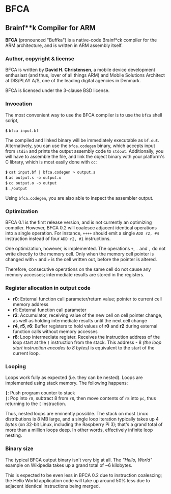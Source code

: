 BFCA
======
Brainf**k Compiler for ARM
---------------------------

**BFCA** (pronounced "Buffka") is a native-code Brainf*ck compiler for the ARM architecture, and is written in ARM assembly itself.

### Author, copyright & license
BFCA is written by **David H. Christensen**, a mobile device development enthusiast (and thus, lover of all things ARM) and Mobile Solutions Architect at DIS/PLAY A/S, one of the leading digital agencies in Denmark.

BFCA is licensed under the 3-clause BSD license.

### Invocation
The most convenient way to use the BFCA compiler is to use the `bfca` shell script,

**`$`** `bfca input.bf`

The compiled and linked binary will be immediately executable as `bf.out`.
Alternatively, you can use the `bfca.codegen` binary, which accepts input from `stdin` and prints the output assembly code to `stdout`. Additionally, you will have to assemble the file, and link the object binary with your platform's C library, which is most easily done with `cc`:

**`$`** `cat input.bf | bfca.codegen > output.s`  
**`$`** `as output.s -o output.o`  
**`$`** `cc output.o -o output`  
**`$`** `./output`

Using `bfca.codegen`, you are also able to inspect the assembler output.

### Optimization
BFCA 0.1 is the first release version, and is not currently an optimizing compiler. However, BFCA 0.2 will coalesce adjacent identical operations into a single operation. For instance, `++++` should emit a single `ADD r2, #4` instruction instead of four `ADD r2, #1` instructions.

One optimization, however, is implemented. The operations `+`, `-` and `,` do not write directly to the memory cell. Only when the memory cell pointer is changed with `<` and `>` is the cell written out, before the pointer is altered. 

Therefore, consecutive operations on the same cell do not cause any memory accesses; intermediate results are stored in the registers.

### Register allocation in output code
* **r0**: External function call parameter/return value; pointer to current cell memory address
* **r1**: External function call parameter
* **r2**: Accumulator, receiving value of the new cell on cell pointer change, as well as holding intermediate results until the next cell change
* **r4**, **r5**, **r6**: Buffer registers to hold values of **r0** and **r2** during external function calls without memory accesses
* **r8**: Loop intermediate register. Receives the instruction address of the loop start at the `]` instruction from the stack. This address - 8 *(the loop start instruction encodes to 8 bytes)* is equivalent to the start of the current loop.

### Looping
Loops work fully as expected (i.e. they can be nested). Loops are implemented using stack memory. The following happens:

**`[`**: Push program counter to stack  
**`]`**: Pop into `r8`, subtract 8 from `r8`, then move contents of `r8` into `pc`, thus returning to the `[` instruction.

Thus, nested loops are eminently possible. The stack on most Linux distributions is 8 MB large, and a single loop iteration typically takes up 4 *bytes* (on 32-bit Linux, including the Raspberry Pi 3); that's a grand total of more than a million loops deep. In other words, effectively infinite loop nesting.

### Binary size
The typical BFCA output binary isn't very big at all. The *"Hello, World"* example on Wikipedia takes up a grand total of ~6 kilobytes.

This is expected to be even less in BFCA 0.2 due to instruction coalescing; the Hello World application code will take up around 50% less due to adjacent identical instructions being merged.